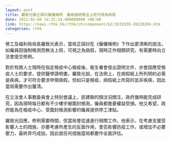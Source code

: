 ```yaml
---
layout: post
title: 羅致光稱正探討僱傭條例　僱員強檢無法上班可視為病假
date: 2022-02-04 14:25:14.000000000 +08:00
link: https://news.rthk.hk/rthk/ch/component/k2/1631939-20220204.htm
categories: rthk
---
```


勞工及福利局局長羅致光表示，當局正探討在《僱傭條例》下作出更清晰的說法，如僱員因強制檢測而無法上班，可視之為病假，現時正作相關研究，有需要時向立法會提交修例。

對於有關人士現時在指定檢疫中心檢疫後，衞生署會發出證明文件，亦會因應受檢疫人士的要求，提供醫學證明書。羅致光說，在法例上，在病假紙上所列明的必需是疾病，才可符合要求申領病假，但如只是檢疫，病假紙上所寫的並非疾病，因此當局需要作出釐清。

在立法會人事務委員會上特別會議上，民建聯的顏汶羽關注，政府幾時能完成研究，因為現時每日都有不少樓宇被圍封檢測，僱員都擔憂權益受損。他又希望，政府能為在檢疫中心、受圍封檢測影響的僱員提供停工津貼。

羅致光回應，修例需要時間，但當局會從速進行相關工作。他表示，在考慮支援受影響人士的措施，亦要考慮所產生的反面作用，會否影響防疫工作，或增加不必要壓力，最終弄巧成拙，因此就任何措施當局都要作全面評估。
